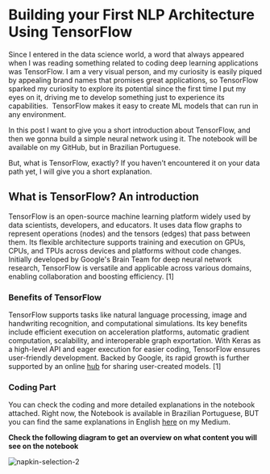 # **Building your First NLP Architecture Using TensorFlow**

Since I entered in the data science world,  a word that always appeared when I was reading something related to coding deep learning applications was TensorFlow. I am a very visual person, and my curiosity is easily piqued by appealing brand names that promises great applications, so TensorFlow sparked my curiosity to explore its potential since the first time I put my eyes on it,  driving me to develop something just to experience its capabilities.  TensorFlow makes it easy to create ML models that can run in any environment. 

In this post I want to give you a short introduction about TensorFlow, and then we gonna build a simple neural network using it. The notebook will be available on my GitHub, but in Brazilian Portuguese. 

But, what is TensorFlow, exactly? If you haven’t encountered it on your data path yet, I will give you a short explanation. 

## What is TensorFlow? An introduction

TensorFlow is an open-source machine learning platform widely used by data scientists, developers, and educators. It uses data flow graphs to represent operations (nodes) and the tensors (edges) that pass between them. Its flexible architecture supports training and execution on GPUs, CPUs, and TPUs across devices and platforms without code changes. Initially developed by Google's Brain Team for deep neural network research, TensorFlow is versatile and applicable across various domains, enabling collaboration and boosting efficiency. [1]

### **Benefits of TensorFlow**

TensorFlow supports tasks like natural language processing, image and handwriting recognition, and computational simulations. Its key benefits include efficient execution on acceleration platforms, automatic gradient computation, scalability, and interoperable graph exportation. With Keras as a high-level API and eager execution for easier coding, TensorFlow ensures user-friendly development. Backed by Google, its rapid growth is further supported by an online [hub](https://www.tensorflow.org) for sharing user-created models. [1]


### Coding Part
You can check the coding and more detailed explanations in the notebook attached. Right now, the Notebook is available in Brazilian Portuguese, BUT you can find the same explanations in English [here](https://medium.com/@lorenamelo.engr/building-your-first-nlp-architecture-using-tensorflow-cd34683256a1) on my Medium.

**Check the following diagram to get an overview on what content you will see on the notebook**

![napkin-selection-2](https://github.com/user-attachments/assets/134b3598-7322-486a-8d3c-ebe3e9ae6404)
